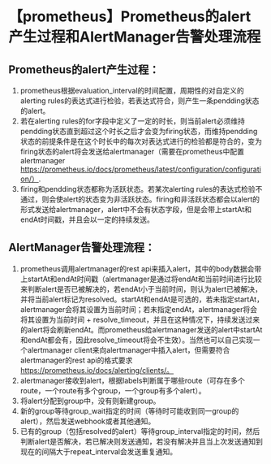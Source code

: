 # 【prometheus】Prometheus的alert产生过程和AlertManager告警处理流程
## Prometheus的alert产生过程：
1. prometheus根据evaluation_interval的时间配置，周期性的对自定义的alerting rules的表达式进行检验，若表达式符合，则产生一条pendding状态的alert。
2. 若在alerting rules的for字段中定义了一定的时长，则当前alert必须维持pendding状态直到超过这个时长之后才会变为firing状态，而维持pendding状态的前提条件是在这个时长中的每次对表达式进行的检验都是符合的，变为firing状态的alert将会发送给alertmanager（需要在prometheus中配置alertmanager https://prometheus.io/docs/prometheus/latest/configuration/configuration/）.
3. firing和pendding状态都称为活跃状态。若某次alerting rules的表达式检验不通过，则会使alert的状态变为非活跃状态。firing和非活跃状态都会以alert的形式发送给alertmanager，alert中不会有状态字段，但是会带上startAt和endAt时间戳，并且会以一定的持续发送。

## AlertManager告警处理流程：
1. prometheus调用alertmanager的rest api来插入alert，其中的body数据会带上startAt和endAt时间戳（alertmanager是通过将endAt和当前时间进行比较来判断alert是否已被解决的，若endAt小于当前时间，则认为alert已被解决，并将当前alert标记为resolved。startAt和endAt是可选的，若未指定startAt，alertmanager会将其设置为当前时间；若未指定endAt，alertmanager将会将其设置为当前时间 + resolve_timeout，并且在这种情况下，持续发送过来的alert将会刷新endAt。而prometheus给alertmanager发送的alert中startAt和endAt都会有，因此resolve_timeout将会不生效）。当然也可以自己实现一个alertmanager client来向alertmanager中插入alert，但需要符合alertmanager的rest api的格式要求 https://prometheus.io/docs/alerting/clients/。
2. alertmanager接收到alert，根据labels判断属于哪些route（可存在多个route，一个route有多个group，一个group有多个alert）。
3. 将alert分配到group中，没有则新建group。
4. 新的group等待group_wait指定的时间（等待时可能收到同一group的alert），然后发送webhook或者其他通知。
5. 已有的group（包括resolved的alert）等待group_interval指定的时间，然后判断alert是否解决，若已解决则发送通知，若没有解决并且当上次发送通知到现在的间隔大于repeat_interval会发送重复通知。
